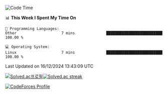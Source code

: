 
<!--START_SECTION:waka-->
![Code Time](http://img.shields.io/badge/Code%20Time-3%2C700%20hrs%2015%20mins-blue)

📊 **This Week I Spent My Time On** 

```text
💬 Programming Languages: 
Other                    7 mins              █████████████████████████   100.00 % 

💻 Operating System: 
Linux                    7 mins              █████████████████████████   100.00 % 
```


 Last Updated on 16/12/2024 13:43:09 UTC
<!--END_SECTION:waka-->


[![Solved.ac프로필](http://mazassumnida.wtf/api/generate_badge?boj=hckim96)](https://solved.ac/hckim96)[![Solved.ac streak](http://mazandi.herokuapp.com/api?handle=hckim96&theme=dark)](https://solved.ac/hckim96)


[![CodeForces Profile](https://cf.leed.at?id=hckim96)](https://codeforces.com/profile/hckim96)

